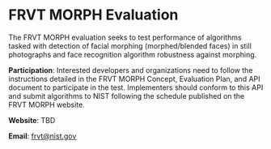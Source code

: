 
# FRVT MORPH Evaluation
The FRVT MORPH evaluation seeks to test performance of algorithms tasked with detection of facial morphing (morphed/blended faces) in still photographs and face recognition algorithm robustness against morphing.

**Participation**: Interested developers and organizations need to follow the instructions detailed in the FRVT MORPH Concept, Evaluation Plan, and API document to participate in the test.  Implementers should conform to this API and submit algorithms to NIST following the schedule published on the FRVT MORPH website.

**Website**: TBD

**Email**: frvt@nist.gov
